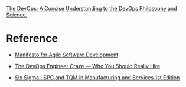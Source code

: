 [The DevOps: A Concise Understanding to the DevOps Philosophy and Science.](https://web.archive.org/web/20211006003139/https://www.osti.gov/servlets/purl/1785164)

# Reference

- [Manifesto for Agile Software Development ](https://web.archive.org/web/20210927043700/https://agilemanifesto.org/)

- [The DevOps Engineer Craze — Who You Should Really Hire](https://web.archive.org/web/20190719193139/https://medium.com/humans-of-devops/the-devops-engineer-craze-who-you-should-really-hire-51644d77c25f)

- [Six Sigma : SPC and TQM in Manufacturing and Services 1st Edition ](https://openlibrary.org/books/OL9896849M/Six_Sigma)

